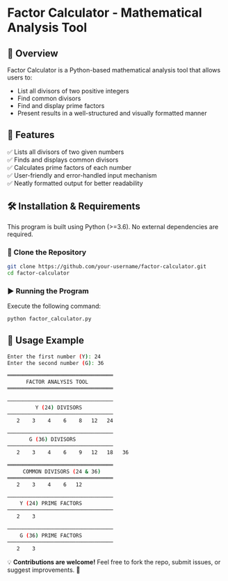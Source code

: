 # Factor Calculator - Mathematical Analysis Tool

## 📌 Overview
Factor Calculator is a Python-based mathematical analysis tool that allows users to:
- List all divisors of two positive integers
- Find common divisors
- Find and display prime factors
- Present results in a well-structured and visually formatted manner

## 🚀 Features
✅ Lists all divisors of two given numbers  
✅ Finds and displays common divisors  
✅ Calculates prime factors of each number  
✅ User-friendly and error-handled input mechanism  
✅ Neatly formatted output for better readability  

## 🛠️ Installation & Requirements
This program is built using Python (>=3.6). No external dependencies are required.

### 🔽 Clone the Repository
```sh
git clone https://github.com/your-username/factor-calculator.git
cd factor-calculator
```

### ▶️ Running the Program
Execute the following command:
```sh
python factor_calculator.py
```

## 📝 Usage Example
```sh
Enter the first number (Y): 24
Enter the second number (G): 36

══════════════════════════════════
      FACTOR ANALYSIS TOOL               
══════════════════════════════════

──────────────────────────────────
         Y (24) DIVISORS               
──────────────────────────────────
   2    3    4    6    8   12   24

──────────────────────────────────
       G (36) DIVISORS               
──────────────────────────────────
   2    3    4    6    9   12   18   36

══════════════════════════════════
     COMMON DIVISORS (24 & 36)       
══════════════════════════════════
   2    3    4    6   12

──────────────────────────────────
    Y (24) PRIME FACTORS       
──────────────────────────────────
   2    3

──────────────────────────────────
    G (36) PRIME FACTORS       
──────────────────────────────────
   2    3
```

💡 **Contributions are welcome!** Feel free to fork the repo, submit issues, or suggest improvements. 🚀
